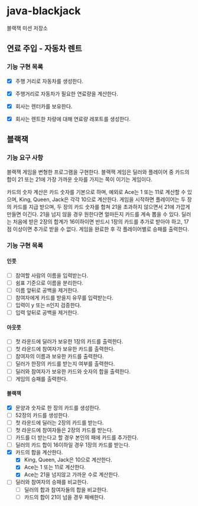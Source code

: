 # java-blackjack

블랙잭 미션 저장소

## 연료 주입 - 자동차 렌트

### 기능 구현 목록
- [x] 주행 거리로 자동차를 생성한다.
- [x] 주행거리로 자동차가 필요한 연료량을 계산한다.    
- [x] 회사는 렌터카를 보유한다.
- [x] 회사는 렌트한 차량에 대해 연료량 레포트를 생성한다.


## 블랙잭

### 기능 요구 사항
블랙잭 게임을 변형한 프로그램을 구현한다. 블랙잭 게임은 딜러와 플레이어 중 카드의 합이 21 또는 21에 가장 가까운 숫자를 가지는 쪽이 이기는 게임이다.

카드의 숫자 계산은 카드 숫자를 기본으로 하며, 예외로 Ace는 1 또는 11로 계산할 수 있으며, King, Queen, Jack은 각각 10으로 계산한다.
게임을 시작하면 플레이어는 두 장의 카드를 지급 받으며, 두 장의 카드 숫자를 합쳐 21을 초과하지 않으면서 21에 가깝게 만들면 이긴다. 21을 넘지 않을 경우 원한다면 얼마든지 카드를 계속 뽑을 수 있다.
딜러는 처음에 받은 2장의 합계가 16이하이면 반드시 1장의 카드를 추가로 받아야 하고, 17점 이상이면 추가로 받을 수 없다.
게임을 완료한 후 각 플레이어별로 승패를 출력한다.

### 기능 구현 목록
#### 인풋
- [ ] 참여할 사람의 이름을 입력받는다.
- [ ] 쉼표 기준으로 이름을 분리한다.
- [ ] 이름 앞뒤로 공백을 제거한다.
- [ ] 참여자에게 카드를 받을지 유무를 입력받는다.
- [ ] 입력이 y 또는 n인지 검증한다.
- [ ] 입력 앞뒤로 공백을 제거한다.

#### 아웃풋
- [ ] 첫 라운드에 딜러가 보유한 1장의 카드를 출력한다.
- [ ] 첫 라운드에 참여자가 보유한 카드를 출력한다.
- [ ] 참여자의 이름과 보유한 카드를 출력한다.
- [ ] 딜러가 한장의 카드를 받는지 여부를 출력한다.
- [ ] 딜러와 참여자가 보유한 카드와 숫자의 합을 출력한다.
- [ ] 게임의 승패를 출력한다.

#### 블랙잭
- [x] 문양과 숫자로 한 장의 카드를 생성한다.
- [ ] 52장의 카드를 생성한다.
- [ ] 첫 라운드에 딜러는 2장의 카드를 받는다.
- [ ] 첫 라운드에 참여자들은 2장의 카드를 받는다.
- [ ] 카드를 더 받는다고 할 경우 본인의 패에 카드를 추가한다.
- [ ] 딜러의 카드 합이 16이하일 경우 1장의 카드를 받는다.
- [x] 카드의 합을 계산한다.
    - [x] King, Queen, Jack은 10으로 계산한다.
    - [x] Ace는 1 또는 11로 계산한다.
    - [x] Ace는 21을 넘지않고 가까운 수로 계산한다.
- [ ] 딜러와 참여자의 승패를 비교한다.
    - [ ] 딜러의 합과 참여자들의 합을 비교한다.
    - [ ] 카드의 합이 21이 넘을 경우 패배한다.
